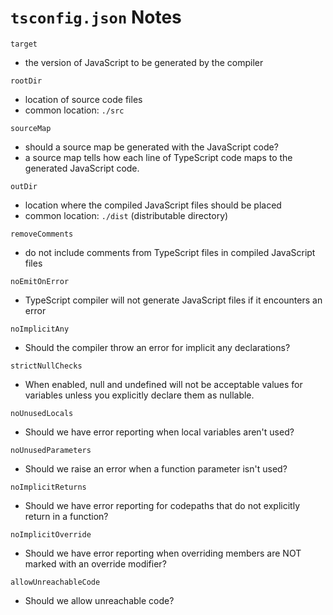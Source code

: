 # `tsconfig.json` Notes

`target`
* the version of JavaScript to be generated by the compiler

`rootDir`
* location of source code files
* common location: `./src`

`sourceMap`
* should a source map be generated with the JavaScript code?
* a source map tells how each line of TypeScript code maps to the generated JavaScript code.

`outDir`
* location where the compiled JavaScript files should be placed
* common location: `./dist` (distributable directory)

`removeComments`
* do not include comments from TypeScript files in compiled JavaScript files

`noEmitOnError`
* TypeScript compiler will not generate JavaScript files if it encounters an error

`noImplicitAny`
* Should the compiler throw an error for implicit any declarations?

`strictNullChecks`
* When enabled, null and undefined will not be acceptable values for variables unless you explicitly declare them as nullable.

`noUnusedLocals`
* Should we have error reporting when local variables aren't used?

`noUnusedParameters`
* Should we raise an error when a function parameter isn't used?

`noImplicitReturns`
* Should we have error reporting for codepaths that do not explicitly return in a function?

`noImplicitOverride`
* Should we have error reporting when overriding members are NOT marked with an override modifier?

`allowUnreachableCode`
* Should we allow unreachable code?
